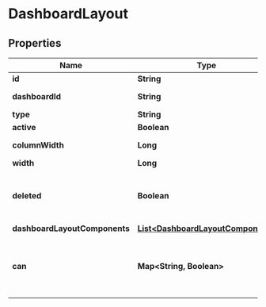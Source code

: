 # DashboardLayout

## Properties
Name | Type | Description | Notes
------------ | ------------- | ------------- | -------------
**id** | **String** | Unique Id |  [optional]
**dashboardId** | **String** | Id of Dashboard |  [optional]
**type** | **String** | Type |  [optional]
**active** | **Boolean** | Is Active |  [optional]
**columnWidth** | **Long** | Column Width |  [optional]
**width** | **Long** | Width |  [optional]
**deleted** | **Boolean** | Whether or not the dashboard layout is deleted. |  [optional]
**dashboardLayoutComponents** | [**List&lt;DashboardLayoutComponent&gt;**](DashboardLayoutComponent.md) | Components |  [optional]
**can** | **Map&lt;String, Boolean&gt;** | Operations the current user is able to perform on this object |  [optional]
